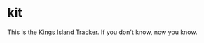# kit

This is the [Kings Island Tracker](http://tim.othe.us/kit/2017). If you don't know, now you know.
